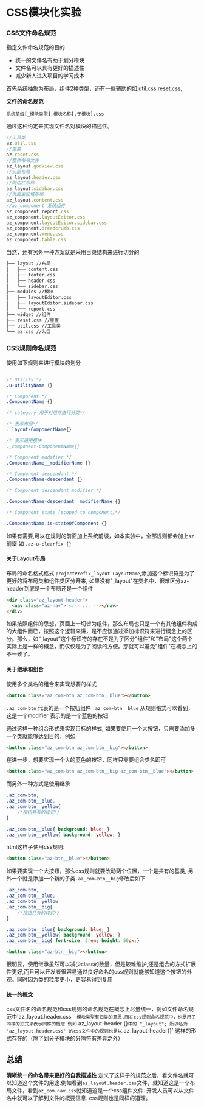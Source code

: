 CSS模块化实验
=================

### CSS文件命名规范

指定文件命名规范的目的

- 统一的文件名有助于划分模块
- 文件名可以具有更好的描述性
- 减少新人进入项目的学习成本

首先系统抽象为布局，组件2种类型，还有一些辅助的如:util.css reset.css,

**文件的命名规范**

`系统前缀[_模块类型].模块名称[.子模块].css`

通过这种约定来实现文件名对模块的描述性。

```js
//工具类
az.util.css
//重置
az.reset.css
//整体布局文件
az_layout.godview.css
//头部布局
az_layout.header.css
//侧边栏布局
az_layout.sidebar.css
//页面主区域布局
az_layout.content.css
//az_component 系统组件
az_component_report.css
az_component.layoutEditor.css
az_component.layoutEditor.sidebar.css
az_component.breadcrumb.css
az_component.menu.css
az_component.table.css
```

当然，还有另外一种方案就是采用目录结构来进行切分的

```bash
├── layout //布局
│   ├── content.css
│   ├── footer.css
│   ├── header.css
│   └── sidebar.css
├── modules //模块
│   ├── layoutEditor.css
│   ├── layoutEditor.sidebar.css
│   └── report.css
├── widget //组件
├── reset.css //重置
├── util.css //工具类
└── az.css //入口
```

### CSS规则命名规范

使用如下规则来进行模块的划分

```css

/* Utility */
.u-utilityName {}

/* Component */
.ComponentName {}

/* category 用于对组件进行分类*/

/* 表示布局*/
._layout-ComponentName{}

/* 表示通用模块
._component-ComponentName{}

/* Component modifier */
.ComponentName__modifierName {}

/* Component descendant */
.ComponentName-descendant {}

/* Component descendant modifier */

.ComponentName-descendant__modifierName {}

/* Component state (scoped to component)*/

.ComponentName.is-stateOfComponent {}

```
如果有需要,可以在规则的前面加上系统前缀，如本实验中，全部规则都会加上`az`前缀 如 `.az-u-clearfix {}`

#### 关于Layout布局
布局的命名格式格式  `projectPrefix_layout-LayoutName`,添加这个标识符是为了更好的将布局类和组件类区分开来, 如果没有"_layout"在类名中，很难区分az-header到底是一个布局还是一个组件
```html
<div class="az_layout-header">
  <nav class="az-nav"> <!-- ... --></nav>
</div>
```
如果按照组件的思想，页面上一切皆为组件，那么布局也只是一个有其他组件构成的大组件而已，按照这个逻辑来讲，是不应该通过添加标识符来进行概念上的区分。那么，如“_layout”这个标识符的存在不是为了区分"组件"和"布局"这个两个实际上是一样的概念，而仅仅是为了阅读的方便。那就可以避免"组件"在概念上的不一致了。


#### 关于继承和组合

使用多个类名的组合来实现想要的样式

```html
<button class="az_com-btn az_com-btn__blue"></button>
```

`.az_com-btn` 代表的是一个按钮组件
`.az_com-btn__blue` 从规则格式可以看到，这是一个modifier 表示的是一个蓝色的按钮

通过这样一种组合形式来实现目标的样式, 如果要使用一个大按钮，只需要添加多一个类就能够达到目的，例如

```html
<button class="az_com-btn az_com-btn__big"></button>
```

在进一步，想要实现一个大的蓝色的按钮，同样只需要组合类名即可

```html
<button class="az_com-btn az_com-btn__big az_com-btn__blue"></button>
```

而另外一种方式是使用继承
```css
.az_com-btn,
.az_com-btn__blue,
.az_com-btn__yellow{
    /*按钮共有的样式*/
}

.az_com-btn__blue{ background: blue; }
.az_com-btn__yellow{ background: yellow; }
```
html这样子使用css规则:
```html
<button class="az-btn__blue"></button>
```

如果要实现一个大按钮，那么css规则就要改动两个位置，一个是共有的基类, 另外一个就是添加一个新的子类`.az_com-btn__big`修改后如下


```css
.az_com-btn,
.az_com-btn__blue,
.az_com-btn__yellow
.az_com-btn__big{
    /*按钮共有的样式*/
}

.az_com-btn__blue{ background: blue; }
.az_com-btn__yellow{ background: yellow; }
.az_com-btn__big{ font-size: 2rem; height: 50px;}
```
```html
<button class="az-btn__big"></button>
```


很明显，使用继承虽然可以减少class的数量，但是较难维护,还是组合的方式扩展性更好,而且可以开发者很容易通过良好命名的css规则就能够知道这个按钮的外观。同时因为类的粒度更小，更容易得到复用


#### 统一的概念

css文件名的命名规范和css规则的命名规范在概念上尽量统一，例如文件命名规范中'az_layout.header.css`  模块类型有归类的意思,而在css规则命名规范中，也是用了同样的形式来表示同样的概念 例如`.az_layout-header {}` 中的 "_layout"; 所以名为 'az_layout.header.css' 的css文件中的规则也是以 `.az_layout-header{}` 这样的形式存在的（除了划分子模块的分隔符有差异之外）


## 总结

**清晰统一的命名带来更好的自我描述性**
定义了这样子的规范之后，看文件名就可以知道这个文件的用途.例如看到`az_layout.header.css`文件，就知道这是一个布局文件，看到`az_com.nav.css`就知道这是一个css组件文件. 开发人员可以从文件名中就可以了解到文件的概要信息. css规则也是同样的道理。
